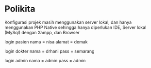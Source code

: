 # Polikita
Konfigurasi projek masih menggunakan server lokal, dan hanya menggunakan PHP Native
sehingga hanya diperlukan IDE, Server lokal (MySql) dengan Xampp, dan Browser

login pasien
nama = nisa
alamat = demak

login dokter
nama = drhani
pass = semarang

login admin
nama = admin
pass = admin


